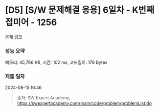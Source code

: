 # [D5] [S/W 문제해결 응용] 6일차 - K번째 접미어 - 1256 

[문제 링크](https://swexpertacademy.com/main/code/problem/problemDetail.do?contestProbId=AV18GHd6IskCFAZN) 

### 성능 요약

메모리: 45,796 KB, 시간: 102 ms, 코드길이: 179 Bytes

### 제출 일자

2024-08-15 16:46



> 출처: SW Expert Academy, https://swexpertacademy.com/main/code/problem/problemList.do
